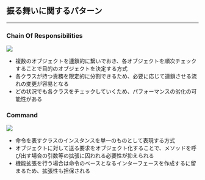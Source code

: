 ## 振る舞いに関するパターン
---

### Chain Of Responsibilities

![](https://designpatternsphp.readthedocs.io/ja/latest/_images/uml.png)

- 複数のオブジェクトを連鎖的に繋いでおき、各オブジェクトを順次チェックすることで目的のオブジェクトを決定する方式
- 各クラスが持つ責務を限定的に分割できるため、必要に応じて連鎖させる流れの変更が容易となる
- どの状況でも各クラスをチェックしていくため、パフォーマンスの劣化の可能性がある

### Command

![](https://designpatternsphp.readthedocs.io/ja/latest/_images/uml1.png)

- 命令を表すクラスのインスタンスを単一のものとして表現する方式
- オブジェクトに対して送る要求をオブジェクト化することで、メソッドを呼び出す場合の引数等の拡張に囚われる必要性が抑えられる
- 機能拡張を行う場合は命令のベースとなるインターフェースを作成するに留まるため、拡張性も担保される